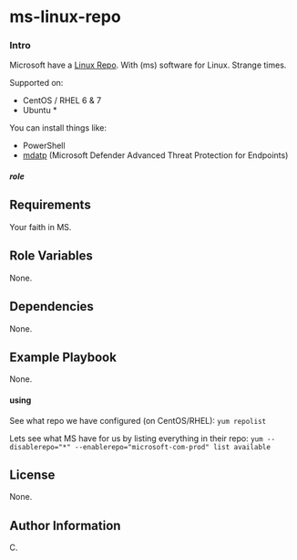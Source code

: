 ms-linux-repo
=============

### Intro

Microsoft have a [Linux Repo](https://docs.microsoft.com/en-us/windows-server/administration/linux-package-repository-for-microsoft-software#manual-configuration). With (ms) software for Linux. Strange times.

Supported on:

* CentOS / RHEL 6 & 7
* Ubuntu *

You can install things like:

* PowerShell
* [mdatp](https://docs.microsoft.com/en-us/windows/security/threat-protection/microsoft-defender-atp/microsoft-defender-atp-linux) (Microsoft Defender Advanced Threat Protection for Endpoints)


##### role


Requirements
------------

Your faith in MS.

Role Variables
--------------

None.

Dependencies
------------

None.

Example Playbook
----------------

None.

#### using

See what repo we have configured (on CentOS/RHEL): `yum repolist`

Lets see what MS have for us by listing everything in their repo: `yum --disablerepo="*" --enablerepo="microsoft-com-prod" list available`


License
-------

None.

Author Information
------------------

C.